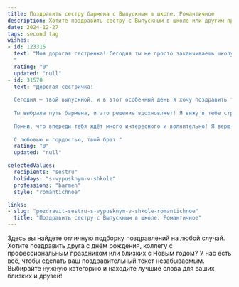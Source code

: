 ```yaml
---
title: Поздравить сестру бармена с Выпускным в школе. Романтичное
description: Хотите поздравить сестру с Выпускным в школе или другим праздником? Наш ИИ создаст незабываемое поздравление, а вы обязательно выделитесь среди других.  
date: 2024-12-27
tags: second tag
wishes:
- id: 123315
  text: "Моя дорогая сестренка! Сегодня ты не просто заканчиваешь школу, ты открываешь новую главу своей жизни, полную ярких красок и неповторимых вкусов, как лучшие коктейли, которые ты, будучи талантливым барменом, будешь создавать для всех. Пусть твой путь будет таким же искристым и незабываемым, как праздничный фейерверк.  Я бесконечно горжусь тобой и желаю тебе океан счастья, любви и исполнения всех самых смелых желаний! С выпускным!
  "
  rating: "0"
  updated: "null"
- id: 31570
  text: "Дорогая сестричка!
  
  Сегодня — твой выпускной, и в этот особенный день я хочу поздравить тебя с окончанием школы! Пусть каждый момент, проведённый здесь, станет для тебя бесценным уроком, а все трудности только закалят твою душу и сделают тебя сильнее.
  
  Ты выбрала путь бармена, и это решение вдохновляет! Я вижу в тебе стремление создавать не просто коктейли, а настоящие произведения искусства, наполняя жизни людей радостью и волшебством. Пусть твои творения радуют всех вокруг, а каждый вечер за столиками станет настоящим праздником.
  
  Помни, что впереди тебя ждёт много интересного и волнительно! Я верю, что у тебя всё получится, ведь ты сможешь сотворить чудеса не только в стакане, но и в жизни. Пусть каждый твой день будет наполнен яркими моментами, как фейерверк эмоций!
  
  С любовью и гордостью, твой брат."
  rating: "0"
  updated: "null"

selectedValues:
  recipients: "sestru"
  holidays: "s-vypusknym-v-shkole"
  professions: "barmen"
  style: "romantichnoe"

links:
- slug: "pozdravit-sestru-s-vypusknym-v-shkole-romantichnoe"
  title: "Поздравить сестру с Выпускным в школе. Романтичное"
---
```


Здесь вы найдете отличную подборку поздравлений на любой случай.
Хотите поздравить друга с днём рождения, коллегу с профессиональным праздником или близких с Новым годом? У нас есть всё, чтобы сделать ваш поздравительный текст незабываемым. Выбирайте нужную категорию и находите лучшие слова для ваших близких и друзей!
